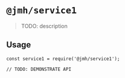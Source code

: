 # `@jmh/service1`

> TODO: description

## Usage

```
const service1 = require('@jmh/service1');

// TODO: DEMONSTRATE API
```
